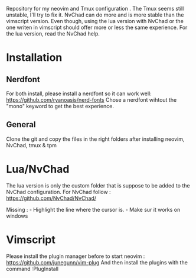 Repository for my neovim and Tmux configuration .
The Tmux seems still unstable, I'll try to fix it.
NvChad can do more and is more stable than the vimscript version. Even though,
using the lua version with NvChad or the one writen in vimscript should offer
more or less the same experience. For the lua version, read the NvChad help.

# Installation
## Nerdfont
For both install, please install a nerdfont so it can work well:
https://github.com/ryanoasis/nerd-fonts
Chose a nerdfont wihtout the "mono" keyword to get the best experience.

## General
Clone the git and copy the files in the right folders after installing neovim,
NvChad, tmux & tpm

# Lua/NvChad
The lua version is only the custom folder that is suppose to be added to the
NvChad configuration.
For NvChad follow : https://github.com/NvChad/NvChad/

Missing :
        - Highlight the line where the cursor is.
        - Make sur it works on windows

# Vimscript
Please install the plugin manager before to start neovim :
https://github.com/junegunn/vim-plug
And then install the plugins with the command :PlugInstall
